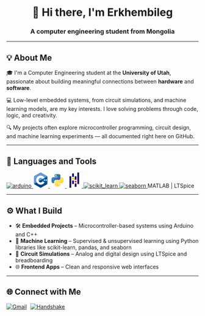 <h1 align="center">👋 Hi there, I'm Erkhembileg</h1>
<h3 align="center">A computer engineering student from Mongolia</h3>

---

## 💡 About Me

🎓 I'm a Computer Engineering student at the **University of Utah**, passionate about building meaningful connections between **hardware** and **software**.

💻 Low-level embedded systems, from circuit simulations, and machine learning models, are my key interests. I love solving problems through code, logic, and creativity.

🔍 My projects often explore microcontroller programming, circuit design, and machine learning experiments — all documented right here on GitHub.

---

## 🔧 Languages and Tools

<p align="left">
  <a href="https://www.arduino.cc/" target="_blank" rel="noreferrer">
    <img src="https://cdn.worldvectorlogo.com/logos/arduino-1.svg" alt="arduino" width="40" height="40"/>
  </a>
  <a href="https://www.w3schools.com/cpp/" target="_blank" rel="noreferrer">
    <img src="https://raw.githubusercontent.com/devicons/devicon/master/icons/cplusplus/cplusplus-original.svg" alt="cplusplus" width="40" height="40"/>
  </a>
  <a href="https://www.python.org" target="_blank" rel="noreferrer">
    <img src="https://raw.githubusercontent.com/devicons/devicon/master/icons/python/python-original.svg" alt="python" width="40" height="40"/>
  </a>
  <a href="https://pandas.pydata.org/" target="_blank" rel="noreferrer">
    <img src="https://raw.githubusercontent.com/devicons/devicon/2ae2a900d2f041da66e950e4d48052658d850630/icons/pandas/pandas-original.svg" alt="pandas" width="40" height="40"/>
  </a>
  <a href="https://scikit-learn.org/" target="_blank" rel="noreferrer">
    <img src="https://upload.wikimedia.org/wikipedia/commons/0/05/Scikit_learn_logo_small.svg" alt="scikit_learn" width="40" height="40"/>
  </a>
  <a href="https://seaborn.pydata.org/" target="_blank" rel="noreferrer">
    <img src="https://seaborn.pydata.org/_images/logo-mark-lightbg.svg" alt="seaborn" width="40" height="40"/>
  </a>
  <span>MATLAB</span> | <span>LTSpice</span>
</p>

---

## ⚙️ What I Build

- 🛠 **Embedded Projects** – Microcontroller-based systems using Arduino and C++
- 🤖 **Machine Learning** – Supervised & unsupervised learning using Python libraries like scikit-learn, pandas, and seaborn
- 🔌 **Circuit Simulations** – Analog and digital design using LTSpice and breadboarding
- 🌐 **Frontend Apps** – Clean and responsive web interfaces

---

## 🌐 Connect with Me

<p align="left" style="display: flex; flex-wrap: wrap; gap: 10px;">
  <a href="mailto:a.erkhembileg9@gmail.com" target="_blank" rel="noopener noreferrer">
    <img src="https://img.shields.io/badge/a.erkhembileg9@gmail.com-D14836?style=flat&logo=gmail&logoColor=white" alt="Gmail" style="height: 28px;" />
  </a>
  <a href="https://utah.joinhandshake.com/profiles/xzc5ut" target="_blank" rel="noopener noreferrer">
    <img src="https://img.shields.io/badge/Handshake-34D399?style=flat&logo=handshake&logoColor=white" alt="Handshake" style="height: 28px;" />
  </a>
</p>
